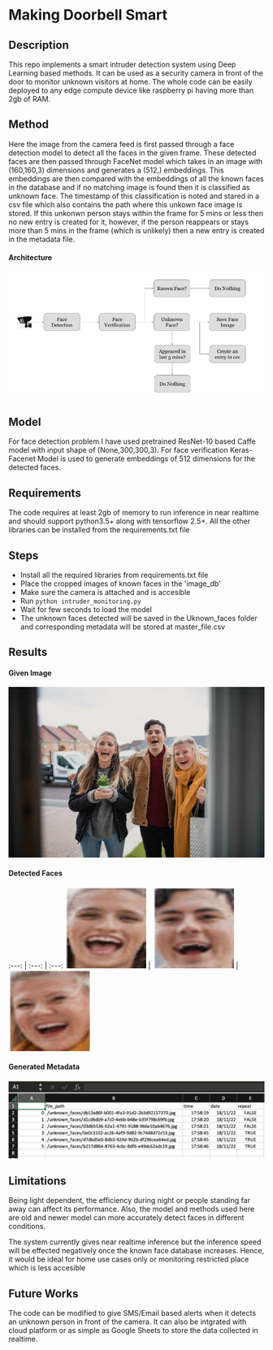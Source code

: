 # Making Doorbell Smart

## Description

This repo implements a smart intruder detection system using Deep Learning based methods. It can be used as a security camera in front of the door to monitor unknown visitors at home. The whole code can be easily deployed to any edge compute device like raspberry pi having more than 2gb of RAM.

## Method

Here the image from the camera feed is first passed through a face detection model to detect all the faces in the given frame. These detected faces are then passed through FaceNet model which takes in an image with (160,160,3) dimensions and generates a (512,) embeddings. This embeddings are then compared with the embeddings of all the known faces in the database and if no matching image is found then it is classified as unknown face. The timestamp of this classification is noted and stared in a csv file which also contains the path where this unkown face image is stored. If this unkonwn person stays within the frame for 5 mins or less then no new entry is created for it, however, if the person reappears or stays more than 5 mins in the frame (which is unlikely) then a new entry is created in the metadata file.

#### Architecture
![](https://github.com/Ayush-Mi/Making-Doorbell-Smart/blob/main/img/Architecture.jpeg)

## Model

For face detection problem I have used pretrained ResNet-10 based Caffe model with input shape of (None,300,300,3). 
For face verification Keras-Facenet Model is used to generate embeddings of 512 dimensions for the detected faces.


## Requirements
The code requires at least 2gb of memory to run inference in near realtime and should support python3.5+ along with tensorflow 2.5+. All the other libraries can be installed from the requirements.txt file

## Steps
- Install all the required libraries from requirements.txt file
- Place the cropped images of known faces in the 'image_db'
- Make sure the camera is attached and is accesible
- Run `python intruder_monitoring.py`
- Wait for few seconds to load the model
- The unknown faces detected will be saved in the Uknown_faces folder and corresponding metadata will be stored at master_file.csv

## Results

#### Given Image
![](https://github.com/Ayush-Mi/Making-Doorbell-Smart/blob/main/img/test_1.jpg)

#### Detected Faces

:---: | :---: | :---: 
![](https://github.com/Ayush-Mi/Making-Doorbell-Smart/blob/main/unknown_faces/03d65536-02a1-4791-9188-966e10ab4676.jpg) | ![](https://github.com/Ayush-Mi/Making-Doorbell-Smart/blob/main/unknown_faces/d1cd6db9-a7c0-4ebb-b48e-b35f798c69fb.jpg) | ![](https://github.com/Ayush-Mi/Making-Doorbell-Smart/blob/main/unknown_faces/db13a86f-b001-4fa3-91d2-2b3d92157370.jpg)

#### Generated Metadata
![](https://github.com/Ayush-Mi/Making-Doorbell-Smart/blob/main/img/master_sheet.png)

## Limitations
Being light dependent, the efficiency during night or people standing far away can affect its performance. Also, the model and methods used here are old and newer model can more accurately detect faces in different conditions.

The system currently gives near realtime inference but the inference speed will be effected negatively once the known face database increases. Hence, it would be ideal for home use cases only or monitoring restricted place which is less accesible

## Future Works
The code can be modified to give SMS/Email based alerts when it detects an unknown person in front of the camera. It can also be intgrated with cloud platform or as simple as Google Sheets to store the data collected in realtime.
